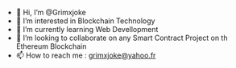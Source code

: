 - 👋 Hi, I’m @Grimxjoke
- 👀 I’m interested in Blockchain Technology
- 🌱 I’m currently learning Web Devellopment
- 💞️ I’m looking to collaborate on any Smart Contract Project on th Ethereum Blockchain
- 📫 How to reach me : grimxjoke@yahoo.fr

<!---
Grimxjoke/Grimxjoke is a ✨ special ✨ repository because its `README.md` (this file) appears on your GitHub profile.
You can click the Preview link to take a look at your changes.
--->
